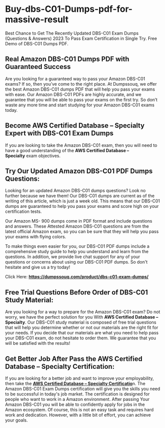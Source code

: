 # Buy-dbs-C01-Dumps-pdf-for-massive-result
<p class="reader-text-block__paragraph">Best Chance to Get The Recently Updated DBS-C01 Exam Dumps (Questions &amp; Answers) 2023 To Pass Exam Certification in Single Try. Free Demo of DBS-C01 Dumps PDF.</p>
<h2 class="reader-text-block__heading1">Real Amazon DBS-C01 Dumps PDF with Guaranteed Success</h2>
<p class="reader-text-block__paragraph">Are you looking for a guaranteed way to pass your Amazon DBS-C01 exams? If so, then you&rsquo;ve come to the right place. At Dumpssouq, we offer the best Amazon DBS-C01 dumps PDF that will help you pass your exams with ease. Our Amazon DBS-C01 PDFs are highly accurate, and we guarantee that you will be able to pass your exams on the first try. So don&rsquo;t waste any more time and start studying for your Amazon DBS-C01 exams today.</p>
<h2 class="reader-text-block__heading1">Become AWS Certified Database &ndash; Specialty Expert with DBS-C01 Exam Dumps</h2>
<p class="reader-text-block__paragraph">If you are looking to take the Amazon DBS-C01 exam, then you will need to have a good understanding of the&nbsp;<strong>AWS Certified Database &ndash; Specialty</strong>&nbsp;exam objectives.</p>
<h2 class="reader-text-block__heading1">Try Our Updated Amazon DBS-C01 PDF Dumps Questions:</h2>
<p class="reader-text-block__paragraph">Looking for an updated Amazon DBS-C01 dumps questions? Look no further because we have them! Our DBS-C01 dumps are current as of the writing of this article, which is just a week old. This means that our DBS-C01 dumps are guaranteed to help you pass your exams and score high on your certification tests.</p>
<p class="reader-text-block__paragraph">Our Amazon MS- 900 dumps come in PDF format and include questions and answers. These Attested Amazon DBS-C01 questions are from the latest official Amazon exam, so you can be sure that they will help you pass your exams with flying colors.</p>
<p class="reader-text-block__paragraph">To make things even easier for you, our DBS-C01 PDF dumps include a comprehensive study guide to help you understand and learn from the questions. In addition, we provide live chat support for any of your questions or concerns about using our DBS-C01 PDF dumps. So don't hesitate and give us a try today!</p>
<p class="reader-text-block__paragraph">Click Here:&nbsp;<a href="https://dumpssouq.com/product/dbs-c01-exam-dumps/"><strong>https://dumpssouq.com/product/dbs-c01-exam-dumps/</strong></a></p>
<h2 class="reader-text-block__heading1">Free Trial Questions Before Order of DBS-C01 Study Material:</h2>
<p class="reader-text-block__paragraph">Are you looking for a way to prepare for the Amazon DBS-C01 exam? Do not worry, we have the perfect solution for you With&nbsp;<strong>AWS Certified Database &ndash; Specialty</strong>. Our DBS-C01 study material is composed of free trial questions that will help you determine whether or not our materials are the right fit for your needs. If you decide that our materials are what you need to help pass your DBS-C01 exam, do not hesitate to order them. We guarantee that you will be satisfied with the results!</p>
<h2 class="reader-text-block__heading1">Get Better Job After Pass the AWS Certified Database &ndash; Specialty Certification:</h2>
<p class="reader-text-block__paragraph">If you are looking for a better job and want to improve your employability, then take the&nbsp;<strong><a href="https://www.linkedin.com/pulse/dbs-c01-exam-dumps-practice-demo-questions-certsforums/">AWS Certified Database &ndash; Specialty&nbsp;Certificatio</a></strong>n. The Amazon DBS-C01 Exam Dumps certification will give you the skills you need to be successful in today's job market. The certification is designed for people who want to work in a Amazon environment. After passing Your Amazon DBS-C01 you will be able to confidently apply for jobs in the Amazon ecosystem. Of course, this is not an easy task and requires hard work and dedication. However, with a little bit of effort, you can achieve your goals.</p>
